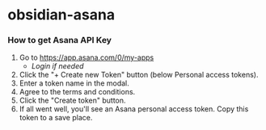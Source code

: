 # obsidian-asana


### How to get Asana API Key
1. Go to https://app.asana.com/0/my-apps
	- _Login if needed_
2. Click the "+ Create new Token" button (below Personal access tokens).
3. Enter a token name in the modal.
4. Agree to the terms and conditions.
5. Click the "Create token" button.
6. If all went well, you'll see an Asana personal access token. Copy this token to a save place.
